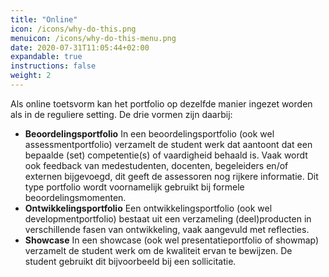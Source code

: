 ```yaml
---
title: "Online"
icon: /icons/why-do-this.png
menuicon: /icons/why-do-this-menu.png
date: 2020-07-31T11:05:44+02:00
expandable: true
instructions: false
weight: 2
---
```


Als online toetsvorm kan het portfolio op dezelfde manier ingezet worden als in de reguliere setting. De drie vormen zijn daarbij:

* **Beoordelingsportfolio** In een beoordelingsportfolio (ook wel assessmentportfolio) verzamelt de student werk dat aantoont dat een bepaalde (set) competentie(s) of vaardigheid behaald is. Vaak wordt ook feedback van medestudenten, docenten, begeleiders en/of externen bijgevoegd, dit geeft de assessoren nog rijkere informatie. Dit type portfolio wordt voornamelijk gebruikt bij formele beoordelingsmomenten.
* **Ontwikkelingsportfolio** Een ontwikkelingsportfolio (ook wel developmentportfolio) bestaat uit een verzameling (deel)producten in verschillende fasen van ontwikkeling, vaak aangevuld met reflecties. 
* **Showcase** In een showcase (ook wel presentatieportfolio of showmap) verzamelt de student werk om de kwaliteit ervan te bewijzen. De student gebruikt dit bijvoorbeeld bij een sollicitatie. 
